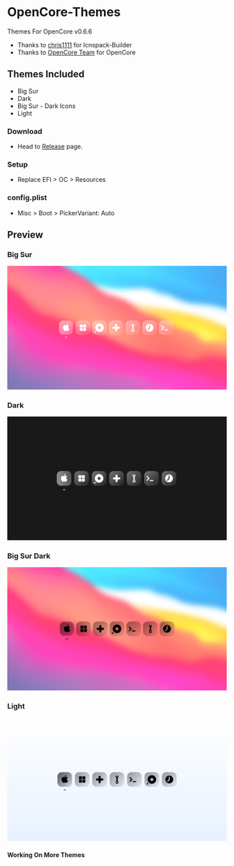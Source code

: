 # OpenCore-Themes
Themes For OpenCore v0.6.6

- Thanks to [chris1111](https://github.com/chris1111/) for Icnspack-Builder
- Thanks to [OpenCore Team](https://github.com/acidanthera/OpenCorePkg) for OpenCore

## Themes Included
* Big Sur
* Dark
* Big Sur - Dark Icons
* Light

### Download
* Head to [Release](https://github.com/LuckyCrack/OpenCore-Themes/releases/tag/v1) page. 

### Setup
* Replace EFI > OC > Resources 
### config.plist
* Misc > Boot > PickerVariant: Auto

## Preview
### Big Sur
![Big-Sur](https://github.com/LuckyCrack/OpenCore-Themes/blob/main/Preview-BS.png)

### Dark
![Dark](https://github.com/LuckyCrack/OpenCore-Themes/blob/main/Preview-D.png)

### Big Sur Dark
![Big-Sur-Dark](https://github.com/LuckyCrack/OpenCore-Themes/blob/main/Preview-D-BS.png)

### Light
![Light](https://github.com/LuckyCrack/OpenCore-Themes/blob/main/Preview-L.png)

#### Working On More Themes
